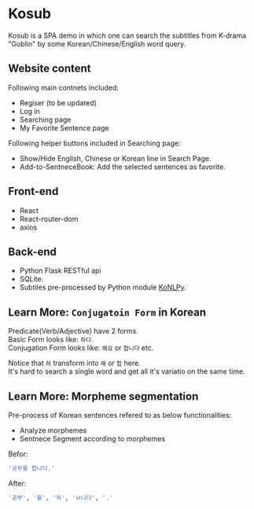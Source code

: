 # Kosub

Kosub is a SPA demo in which one can search the subtitles from K-drama "Goblin" by some Korean/Chinese/English word query.


## Website content
Following main contnets included:

- Regiser (to be updated)
- Log in
- Searching page
- My Favorite Sentence page

Following helper buttons included in Searching page:

- Show/Hide English, Chinese or Korean line in Search Page.
- Add-to-SentneceBook: Add the selected sentences as favorite.

## Front-end 

- React
- React-router-dom
- axios


## Back-end

 - Python Flask RESTful api
 - SQLite.
 - Subtiles pre-processed by Python module [KoNLPy](https://konlpy.org/en/v0.4.4/).


## Learn More: `Conjugatoin Form` in Korean

Predicate(Verb/Adjective) have 2 forms. <br />
Basic Form looks like: `하다`. <br />
Conjugation Form looks like: `해요` or `합니다` etc. <br />

Notice that `하` transform into `해` or `합` here. <br />
It's hard to search a single word and get all it's variatio on the same time.


## Learn More: Morpheme segmentation

Pre-process of Korean sentences refered to as below functionalities:
- Analyze morphemes
- Sentnece Segment according to morphemes

Befor:
```bash
'공부를 합니다.'
```

After:
```bash
'공부', '를', '하', 'ㅂ니다', '.'
```

